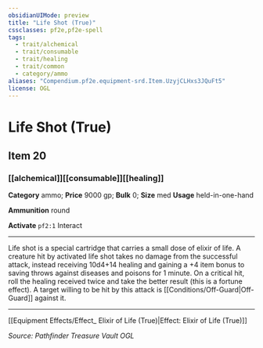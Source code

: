 ```yaml
---
obsidianUIMode: preview
title: "Life Shot (True)"
cssclasses: pf2e,pf2e-spell
tags:
  - trait/alchemical
  - trait/consumable
  - trait/healing
  - trait/common
  - category/ammo
aliases: "Compendium.pf2e.equipment-srd.Item.UzyjCLHxs3JQuFt5"
license: OGL
---
```

# Life Shot (True)
## Item 20
### [[alchemical]][[consumable]][[healing]]

**Category** ammo; 
**Price** 9000 gp; 
**Bulk** 0; **Size** med
**Usage** held-in-one-hand

**Ammunition** round

**Activate** `pf2:1` Interact

* * *

Life shot is a special cartridge that carries a small dose of elixir of life. A creature hit by activated life shot takes no damage from the successful attack, instead receiving 10d4+14 healing and gaining a +4 item bonus to saving throws against diseases and poisons for 1 minute. On a critical hit, roll the healing received twice and take the better result (this is a fortune effect). A target willing to be hit by this attack is [[Conditions/Off-Guard|Off-Guard]] against it.

* * *

[[Equipment Effects/Effect_ Elixir of Life (True)|Effect: Elixir of Life (True)]]

*Source: Pathfinder Treasure Vault*
*OGL*